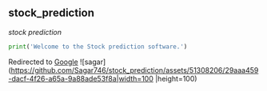 ## stock_prediction
*stock prediction*
```python
print('Welcome to the Stock prediction software.')

```

Redirected to [Google](https://www.google.com)
![sagar](https://github.com/Sagar746/stock_prediction/assets/51308206/29aaa459-dacf-4f26-a65a-9a88ade53f8a|width=100 |height=100)
